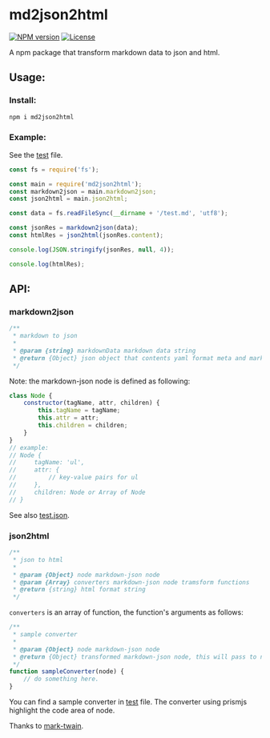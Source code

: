 # md2json2html

[![NPM version](https://img.shields.io/npm/v/md2json2html.svg?style=flat-square)](https://www.npmjs.org/package/md2json2html)
[![License](https://img.shields.io/github/license/LeuisKen/md2json2html.svg?style=flat-square)](https://npmjs.org/package/md2json2html)

A npm package that transform markdown data to json and html.

## Usage:

### Install:

```sh
npm i md2json2html
```

### Example:

See the [test](./test/index.test.js) file.

```js
const fs = require('fs');

const main = require('md2json2html');
const markdown2json = main.markdown2json;
const json2html = main.json2html;

const data = fs.readFileSync(__dirname + '/test.md', 'utf8');

const jsonRes = markdown2json(data);
const htmlRes = json2html(jsonRes.content);

console.log(JSON.stringify(jsonRes, null, 4));

console.log(htmlRes);
```

## API:

### markdown2json

```js
/**
 * markdown to json
 *
 * @param {string} markdownData markdown data string
 * @return {Object} json object that contents yaml format meta and markdown-json node
 */
```

Note: the markdown-json node is defined as following:

```js
class Node {
    constructor(tagName, attr, children) {
        this.tagName = tagName;
        this.attr = attr;
        this.children = children;
    }
}
// example:
// Node {
//     tagName: 'ul',
//     attr: {
//         // key-value pairs for ul
//     },
//     children: Node or Array of Node
// }
```

See also [test.json](./test/test.json).

### json2html

```js
/**
 * json to html
 *
 * @param {Object} node markdown-json node
 * @param {Array} converters markdown-json node tramsform functions
 * @return {string} html format string
 */
```

`converters` is an array of function, the function's arguments as follows:

```js
/**
 * sample converter
 *
 * @param {Object} node markdown-json node
 * @return {Object} transformed markdown-json node, this will pass to next converter
 */
function sampleConverter(node) {
    // do something here.
}
```

You can find a sample converter in [test](./test/index.test.js) file. The converter using prismjs highlight the code area of node.

Thanks to [mark-twain](https://github.com/benjycui/mark-twain).
